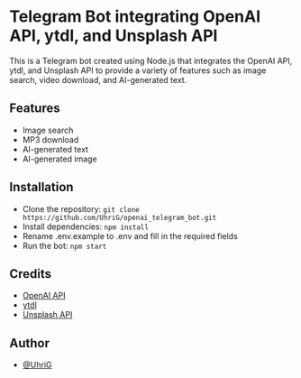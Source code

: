 # Telegram Bot integrating OpenAI API, ytdl, and Unsplash API

This is a Telegram bot created using Node.js that integrates the OpenAI API, ytdl, and Unsplash API to provide a variety of features such as image search, video download, and AI-generated text.

## Features

- Image search
- MP3 download
- AI-generated text
- AI-generated image

## Installation

- Clone the repository: `git clone https://github.com/UhriG/openai_telegram_bot.git`
- Install dependencies: `npm install`
- Rename .env.example to .env and fill in the required fields
- Run the bot: `npm start`

## Credits

- [OpenAI API](https://openai.com/)
- [ytdl](https://www.npmjs.com/package/ytdl)
- [Unsplash API](https://unsplash.com/developers)

## Author

- [@UhriG](https://www.github.com/uhrig)
